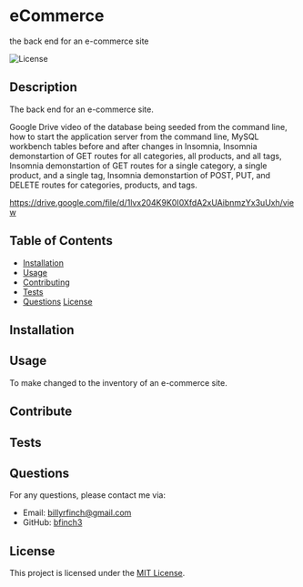 # eCommerce
the back end for an e-commerce site

![License](https://img.shields.io/badge/license-MIT-blue.svg)

## Description

The back end for an e-commerce site. 

Google Drive video of the database being seeded from the command line, how to start the application server from the command line, MySQL workbench tables before and after changes in Insomnia, Insomnia demonstartion of GET routes for all categories, all products, and all tags, Insomnia demonstartion of GET routes for a single category, a single product, and a single tag, Insomnia demonstartion of POST, PUT, and DELETE routes for categories, products, and tags.

https://drive.google.com/file/d/1lvx204K9K0I0XfdA2xUAibnmzYx3uUxh/view

## Table of Contents

- [Installation](#installation)
- [Usage](#usage)
- [Contributing](#contributing)
- [Tests](#tests)
- [Questions](#questions)
[License](https://opensource.org/licenses/MIT)

## Installation



## Usage

To make changed to the inventory of an e-commerce site.

## Contribute



## Tests



## Questions

For any questions, please contact me via:

- Email: billyrfinch@gmail.com
- GitHub: [bfinch3](https://github.com/bfinch3)

## License

This project is licensed under the [MIT License]([License](https://opensource.org/licenses/MIT)).


